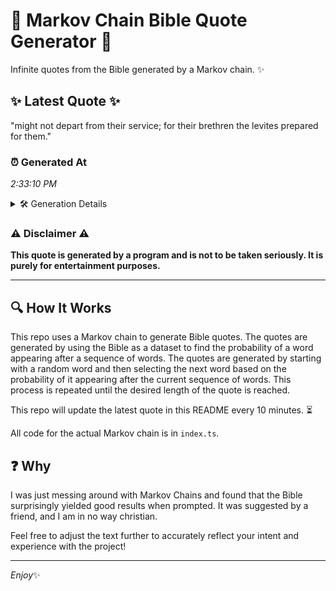 # 📖 Markov Chain Bible Quote Generator 📖

Infinite quotes from the Bible generated by a Markov chain. ✨

## ✨ Latest Quote ✨
"might not depart from their service; for their brethren the levites prepared for them."

### ⏰ Generated At
*2:33:10 PM*

<details>
    <summary>🛠️ Generation Details</summary>
    <p>
        <strong>🌱 Seed:</strong> might<br>
        <strong>🔄 Iterations:</strong> 13<br>
        <strong>📜 Context History:</strong><br>[ might ]: not<br>[ might, not ]: depart<br>[ might, not, depart ]: from<br>[ might, not, depart, from ]: their<br>[ might, not, depart, from, their ]: service;<br>[ might, not, depart, from, their, service; ]: for<br>[ not, depart, from, their, service;, for ]: their<br>[ depart, from, their, service;, for, their ]: brethren<br>[ from, their, service;, for, their, brethren ]: the<br>[ their, service;, for, their, brethren, the ]: levites<br>[ service;, for, their, brethren, the, levites ]: prepared<br>[ for, their, brethren, the, levites, prepared ]: for<br>[ their, brethren, the, levites, prepared, for ]: them.<br>
    </p>
</details>

### ⚠️ Disclaimer ⚠️
**This quote is generated by a program and is not to be taken seriously. It is purely for entertainment purposes.**

---

## 🔍 How It Works

This repo uses a Markov chain to generate Bible quotes. The quotes are generated by using the Bible as a dataset to find the probability of a word appearing after a sequence of words. The quotes are generated by starting with a random word and then selecting the next word based on the probability of it appearing after the current sequence of words. This process is repeated until the desired length of the quote is reached.

This repo will update the latest quote in this README every 10 minutes. ⏳

All code for the actual Markov chain is in `index.ts`.

## ❓ Why

I was just messing around with Markov Chains and found that the Bible surprisingly yielded good results when prompted. 
It was suggested by a friend, and I am in no way christian.

Feel free to adjust the text further to accurately reflect your intent and experience with the project!

---

*Enjoy*✨

